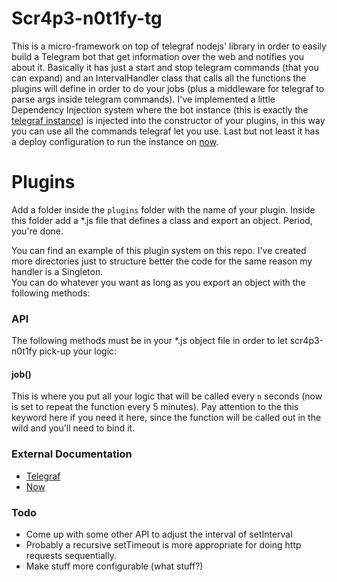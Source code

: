 # Scr4p3-n0t1fy-tg

This is a micro-framework on top of telegraf nodejs' library in order to easily build a Telegram bot that get information over the web and notifies you about it.
Basically it has just a start and stop telegram commands (that you can expand) and an IntervalHandler class that calls all the functions the plugins will define in order to do your jobs (plus a middleware for telegraf to parse args inside telegram commands).
I've implemented a little Dependency Injection system where the bot instance (this is exactly the [telegraf instance](https://telegraf.js.org/#/)) is injected into the constructor of your plugins, in this way you can use all the commands telegraf let you use.
Last but not least it has a deploy configuration to run the instance on [now](https://zeit.co/now).

# Plugins

Add a folder inside the `plugins` folder with the name of your plugin.
Inside this folder add a \*.js file that defines a class and export an object. Period, you're done.

You can find an example of this plugin system on this repo. I've created more directories just to structure better the code for the same reason my handler is a Singleton.<br>You can do whatever you want as long as you export an object with the following methods:

### API

The following methods must be in your \*.js object file in order to let scr4p3-n0t1fy pick-up your logic:

#### job()

This is where you put all your logic that will be called every `n` seconds (now is set to repeat the function every 5 minutes).
Pay attention to the this keyword here if you need it here, since the function will be called out in the wild and you'll need to bind it.

### External Documentation

- [Telegraf](https://telegraf.js.org/)
- [Now](https://zeit.co/docs)

### Todo

- Come up with some other API to adjust the interval of setInterval
- Probably a recursive setTimeout is more appropriate for doing http requests sequentially.
- Make stuff more configurable (what stuff?)
